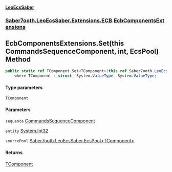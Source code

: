 #### [LeoEcsSaber](index.md 'index')
### [Saber7ooth.LeoEcsSaber.Extensions.ECB](Saber7ooth.LeoEcsSaber.Extensions.ECB.md 'Saber7ooth.LeoEcsSaber.Extensions.ECB').[EcbComponentsExtensions](EcbComponentsExtensions.md 'Saber7ooth.LeoEcsSaber.Extensions.ECB.EcbComponentsExtensions')

## EcbComponentsExtensions.Set<TComponent>(this CommandsSequenceComponent, int, EcsPool<TComponent>) Method

```csharp
public static ref TComponent Set<TComponent>(this ref Saber7ooth.LeoEcsSaber.Extensions.ECB.CommandsSequenceComponent sequence, int entity, Saber7ooth.LeoEcsSaber.EcsPool<TComponent> sourcePool)
    where TComponent : struct, System.ValueType, System.ValueType;
```
#### Type parameters

<a name='Saber7ooth.LeoEcsSaber.Extensions.ECB.EcbComponentsExtensions.Set_TComponent_(thisSaber7ooth.LeoEcsSaber.Extensions.ECB.CommandsSequenceComponent,int,Saber7ooth.LeoEcsSaber.EcsPool_TComponent_).TComponent'></a>

`TComponent`
#### Parameters

<a name='Saber7ooth.LeoEcsSaber.Extensions.ECB.EcbComponentsExtensions.Set_TComponent_(thisSaber7ooth.LeoEcsSaber.Extensions.ECB.CommandsSequenceComponent,int,Saber7ooth.LeoEcsSaber.EcsPool_TComponent_).sequence'></a>

`sequence` [CommandsSequenceComponent](CommandsSequenceComponent.md 'Saber7ooth.LeoEcsSaber.Extensions.ECB.CommandsSequenceComponent')

<a name='Saber7ooth.LeoEcsSaber.Extensions.ECB.EcbComponentsExtensions.Set_TComponent_(thisSaber7ooth.LeoEcsSaber.Extensions.ECB.CommandsSequenceComponent,int,Saber7ooth.LeoEcsSaber.EcsPool_TComponent_).entity'></a>

`entity` [System.Int32](https://docs.microsoft.com/en-us/dotnet/api/System.Int32 'System.Int32')

<a name='Saber7ooth.LeoEcsSaber.Extensions.ECB.EcbComponentsExtensions.Set_TComponent_(thisSaber7ooth.LeoEcsSaber.Extensions.ECB.CommandsSequenceComponent,int,Saber7ooth.LeoEcsSaber.EcsPool_TComponent_).sourcePool'></a>

`sourcePool` [Saber7ooth.LeoEcsSaber.EcsPool&lt;](EcsPool_T_.md 'Saber7ooth.LeoEcsSaber.EcsPool<T>')[TComponent](EcbComponentsExtensions.Set_TComponent_(thisCommandsSequenceComponent,int,EcsPool_TComponent_).md#Saber7ooth.LeoEcsSaber.Extensions.ECB.EcbComponentsExtensions.Set_TComponent_(thisSaber7ooth.LeoEcsSaber.Extensions.ECB.CommandsSequenceComponent,int,Saber7ooth.LeoEcsSaber.EcsPool_TComponent_).TComponent 'Saber7ooth.LeoEcsSaber.Extensions.ECB.EcbComponentsExtensions.Set<TComponent>(this Saber7ooth.LeoEcsSaber.Extensions.ECB.CommandsSequenceComponent, int, Saber7ooth.LeoEcsSaber.EcsPool<TComponent>).TComponent')[&gt;](EcsPool_T_.md 'Saber7ooth.LeoEcsSaber.EcsPool<T>')

#### Returns
[TComponent](EcbComponentsExtensions.Set_TComponent_(thisCommandsSequenceComponent,int,EcsPool_TComponent_).md#Saber7ooth.LeoEcsSaber.Extensions.ECB.EcbComponentsExtensions.Set_TComponent_(thisSaber7ooth.LeoEcsSaber.Extensions.ECB.CommandsSequenceComponent,int,Saber7ooth.LeoEcsSaber.EcsPool_TComponent_).TComponent 'Saber7ooth.LeoEcsSaber.Extensions.ECB.EcbComponentsExtensions.Set<TComponent>(this Saber7ooth.LeoEcsSaber.Extensions.ECB.CommandsSequenceComponent, int, Saber7ooth.LeoEcsSaber.EcsPool<TComponent>).TComponent')